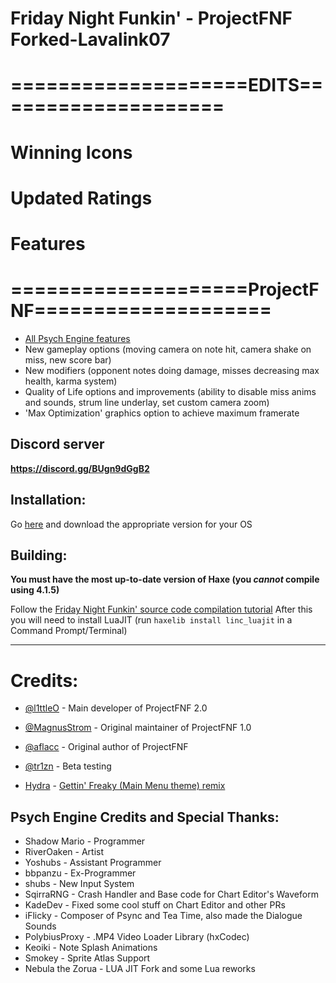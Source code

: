 # Friday Night Funkin' - ProjectFNF Forked-Lavalink07
# ====================EDITS====================
# Winning Icons
# Updated Ratings
# Features
# ====================ProjectFNF====================
* [All Psych Engine features](https://github.com/ShadowMario/FNF-PsychEngine/tree/0.6.3#features)
* New gameplay options (moving camera on note hit, camera shake on miss, new score bar)
* New modifiers (opponent notes doing damage, misses decreasing max health, karma system)
* Quality of Life options and improvements (ability to disable miss anims and sounds, strum line underlay, set custom camera zoom)
* 'Max Optimization' graphics option to achieve maximum framerate

## Discord server
**https://discord.gg/BUgn9dGgB2**

## Installation:

Go [here](https://github.com/l1ttleO/ProjectFNF/releases/latest) and download the appropriate version for your OS

## Building:
**You must have the most up-to-date version of Haxe (you *cannot* compile using 4.1.5)**

Follow the [Friday Night Funkin' source code compilation tutorial](https://github.com/ninjamuffin99/Funkin#build-instructions)
After this you will need to install LuaJIT (run `haxelib install linc_luajit` in a Command Prompt/Terminal)
_____________________________________
# Credits:
* [@l1ttleO](https://github.com/l1ttleO) - Main developer of ProjectFNF 2.0
* [@MagnusStrom](https://github.com/MagnusStrom) - Original maintainer of ProjectFNF 1.0
* [@aflacc](https://github.com/aflacc) - Original author of ProjectFNF
* [@tr1zn](https://github.com/Tr1zn) - Beta testing

* [Hydra](https://www.youtube.com/channel/UCEnQefrHAncXQtU4f5jloCA) - [Gettin' Freaky (Main Menu theme) remix](https://youtu.be/26jLVUkV5ew)

## Psych Engine Credits and Special Thanks:
* Shadow Mario - Programmer
* RiverOaken - Artist
* Yoshubs - Assistant Programmer
* bbpanzu - Ex-Programmer
* shubs - New Input System
* SqirraRNG - Crash Handler and Base code for Chart Editor's Waveform
* KadeDev - Fixed some cool stuff on Chart Editor and other PRs
* iFlicky - Composer of Psync and Tea Time, also made the Dialogue Sounds
* PolybiusProxy - .MP4 Video Loader Library (hxCodec)
* Keoiki - Note Splash Animations
* Smokey - Sprite Atlas Support
* Nebula the Zorua - LUA JIT Fork and some Lua reworks
